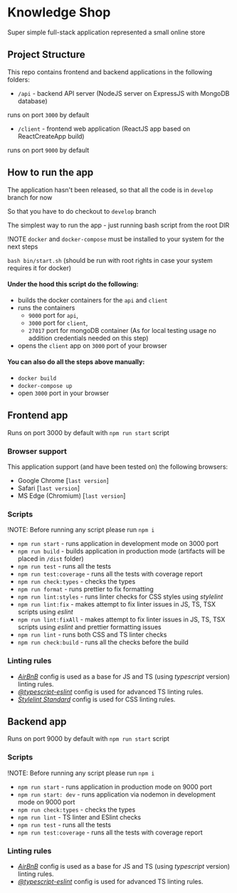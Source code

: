 # Knowledge Shop

Super simple full-stack application represented  a small online store

## Project Structure

This repo contains frontend and backend applications in the following folders:

* `/api` - backend API server (NodeJS server on ExpressJS with MongoDB database)

runs on port `3000` by default

* `/client` - frontend web application (ReactJS app based on ReactCreateApp build)

runs on port `9000` by default

## How to run the app

The application hasn't been released, so that all the code is in `develop` branch for now

So that you have to do checkout to `develop` branch

The simplest way to run the app - just running bash script from the root DIR

!NOTE `docker` and `docker-compose` must be installed to your system for the next steps

`bash bin/start.sh` (should be run with root rights in case your system requires it for docker)

#### Under the hood this script do the following:

* builds the docker containers for the `api` and `client`
* runs the containers
  - `9000` port for `api`,
  - `3000` port for `client`,
  - `27017` port for mongoDB container (As for local testing usage no addition credentials needed on this step)
* opens the `client` app on `3000` port of your browser

#### You can also do all the steps above manually:

- `docker build`
- `docker-compose up`
- open `3000` port in your browser

## Frontend app

Runs on port 3000 by default with `npm run start` script

### Browser support

This application support (and have been tested on) the following browsers:

- Google Chrome [`last version`]
- Safari [`last version`]
- MS Edge (Chromium) [`last version`]

### Scripts

!NOTE: Before running any script please run `npm i`

- `npm run start` - runs application in development mode on 3000 port
- `npm run build` - builds application in production mode (artifacts will be placed in `/dist` folder)
- `npm run test` - runs all the tests
- `npm run test:coverage` - runs all the tests with coverage report
- `npm run check:types` - checks the types
- `npm run format` - runs prettier to fix formatting
- `npm run lint:styles` - runs linter checks for CSS styles using _stylelint_
- `npm run lint:fix` - makes attempt to fix linter issues in JS, TS, TSX scripts using _eslint_
- `npm run lint:fixAll` - makes attempt to fix linter issues in JS, TS, TSX scripts using _eslint_ and prettier formatting issues
- `npm run lint` - runs both CSS and TS linter checks
- `npm run check:build` - runs all the checks before the build

### Linting rules

- _[AirBnB](https://www.npmjs.com/package/eslint-config-airbnb)_ config is used as a base for JS and TS (using _typescript_ version) linting rules.
- _[@typescript-eslint](https://github.com/typescript-eslint/typescript-eslint)_ config is used for advanced TS linting rules.
- _[Stylelint Standard](https://github.com/stylelint/stylelint-config-standard)_ config is used for CSS linting rules.

## Backend app

Runs on port 9000 by default with `npm run start` script

### Scripts

!NOTE: Before running any script please run `npm i`

- `npm run start` - runs application in production mode on 9000 port
- `npm run start: dev` - runs application via nodemon in development mode on 9000 port
- `npm run check:types` - checks the types
- `npm run lint` - TS linter and ESlint checks
- `npm run test` - runs all the tests
- `npm run test:coverage` - runs all the tests with coverage report

### Linting rules

- _[AirBnB](https://www.npmjs.com/package/eslint-config-airbnb)_ config is used as a base for JS and TS (using _typescript_ version) linting rules.
- _[@typescript-eslint](https://github.com/typescript-eslint/typescript-eslint)_ config is used for advanced TS linting rules.
